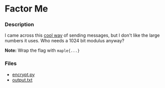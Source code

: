 # Factor Me

### Description
I came across this [cool way](https://en.wikipedia.org/wiki/RSA_(cryptosystem)) of sending messages, but I don't like the large numbers it uses. Who needs a 1024 bit modulus anyway?

**Note:** Wrap the flag with `maple{...}`
### Files
- [encrypt.py](players/encrypt.py)
- [output.txt](players/output.txt)